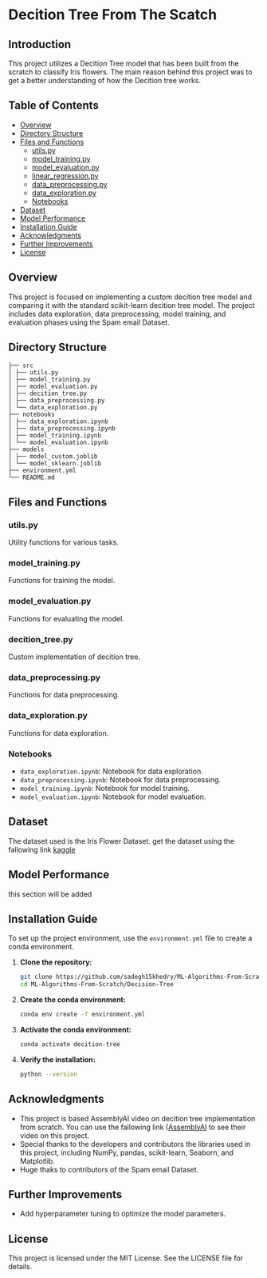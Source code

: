 # Decition Tree From The Scatch


## Introduction

This project utilizes a Decition Tree model that has been built from the scratch to classify Iris flowers. The main reason behind this project was to get a better understanding of how the Decition tree works.

## Table of Contents

- [Overview](#overview)
- [Directory Structure](#directory-structure)
- [Files and Functions](#files-and-functions)
  - [utils.py](#utilspy)
  - [model_training.py](#model_trainingpy)
  - [model_evaluation.py](#model_evaluationpy)
  - [linear_regression.py](#linear_regressionpy)
  - [data_preprocessing.py](#data_preprocessingpy)
  - [data_exploration.py](#data_explorationpy)
  - [Notebooks](#notebooks)
- [Dataset](#dataset)
- [Model Performance](#model-performance)
- [Installation Guide](#installation-guide)
- [Acknowledgments](#acknowledgments)
- [Further Improvements](#further-improvements)
- [License](#license)

## Overview

This project is focused on implementing a custom decition tree model and comparing it with the standard scikit-learn decition tree model. The project includes data exploration, data preprocessing, model training, and evaluation phases using the Spam email Dataset.

## Directory Structure
```
├── src
│ ├── utils.py
│ ├── model_training.py
│ ├── model_evaluation.py
│ ├── decition_tree.py
│ ├── data_preprocessing.py
│ └── data_exploration.py
├── notebooks
│ ├── data_exploration.ipynb
│ ├── data_preprocessing.ipynb
│ ├── model_training.ipynb
│ └── model_evaluation.ipynb
├── models
│ ├── model_custom.joblib
│ └── model_sklearn.joblib
├── environment.yml
└── README.md
```
## Files and Functions

### utils.py

Utility functions for various tasks.



### model_training.py

Functions for training the model.


### model_evaluation.py

Functions for evaluating the model.



### decition_tree.py

Custom implementation of decition tree.


    

### data_preprocessing.py

Functions for data preprocessing.


### data_exploration.py

Functions for data exploration.



### Notebooks

- `data_exploration.ipynb`: Notebook for data exploration.
- `data_preprocessing.ipynb`: Notebook for data preprocessing.
- `model_training.ipynb`: Notebook for model training.
- `model_evaluation.ipynb`: Notebook for model evaluation.

## Dataset

The dataset used is the Iris Flower Dataset. get the dataset using the fallowing link [kaggle](https://www.kaggle.com/datasets/arshid/iris-flower-dataset)

## Model Performance

this section will be added

## Installation Guide

To set up the project environment, use the `environment.yml` file to create a conda environment.

1. **Clone the repository:**

    ```bash
    git clone https://github.com/sadegh15khedry/ML-Algorithms-From-Scratch.git
    cd ML-Algorithms-From-Scratch/Decision-Tree
    ```

2. **Create the conda environment:**

    ```bash
    conda env create -f environment.yml
    ```

3. **Activate the conda environment:**

    ```bash
    conda activate decition-tree
    ```

4. **Verify the installation:**

    ```bash
    python --version
    ```


## Acknowledgments

- This project is based AssemblyAI video on decition tree implementation from scratch. You can use the fallowing link ([AssemblyAI](https://www.youtube.com/watch?v=NxEHSAfFlK8&list=PLcWfeUsAys2k_xub3mHks85sBHZvg24Jd&index=5) to see their video on this project. 
- Special thanks to the developers and contributors the libraries used in this project, including NumPy, pandas, scikit-learn, Seaborn, and Matplotlib.
- Huge thaks to contributors of the  Spam email Dataset.

## Further Improvements

- Add hyperparameter tuning to optimize the model parameters.


  
## License
This project is licensed under the MIT License. See the LICENSE file for details.


